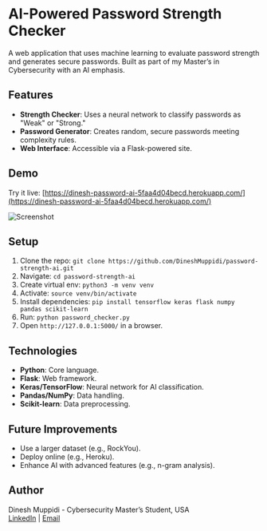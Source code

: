 # AI-Powered Password Strength Checker

A web application that uses machine learning to evaluate password strength and generates secure passwords. Built as part of my Master’s in Cybersecurity with an AI emphasis.

## Features
- **Strength Checker**: Uses a neural network to classify passwords as "Weak" or "Strong."
- **Password Generator**: Creates random, secure passwords meeting complexity rules.
- **Web Interface**: Accessible via a Flask-powered site.

## Demo
Try it live: [https://dinesh-password-ai-5faa4d04becd.herokuapp.com/](https://dinesh-password-ai-5faa4d04becd.herokuapp.com/)

![Screenshot](https://private-user-images.githubusercontent.com/131384357/424678318-ce29499b-e5b2-417d-b58f-3c9845c09652.png?jwt=eyJhbGciOiJIUzI1NiIsInR5cCI6IkpXVCJ9.eyJpc3MiOiJnaXRodWIuY29tIiwiYXVkIjoicmF3LmdpdGh1YnVzZXJjb250ZW50LmNvbSIsImtleSI6ImtleTUiLCJleHAiOjE3NDI0MTU3NjMsIm5iZiI6MTc0MjQxNTQ2MywicGF0aCI6Ii8xMzEzODQzNTcvNDI0Njc4MzE4LWNlMjk0OTliLWU1YjItNDE3ZC1iNThmLTNjOTg0NWMwOTY1Mi5wbmc_WC1BbXotQWxnb3JpdGhtPUFXUzQtSE1BQy1TSEEyNTYmWC1BbXotQ3JlZGVudGlhbD1BS0lBVkNPRFlMU0E1M1BRSzRaQSUyRjIwMjUwMzE5JTJGdXMtZWFzdC0xJTJGczMlMkZhd3M0X3JlcXVlc3QmWC1BbXotRGF0ZT0yMDI1MDMxOVQyMDE3NDNaJlgtQW16LUV4cGlyZXM9MzAwJlgtQW16LVNpZ25hdHVyZT1kMzM0ZjVjOTQyNWFlM2I2ZmQ5ZmU2MDcxZjhiY2Q3MGFlNjJhZGY2MzNkMDFmOTUzYWQ2Njg2YmMwOTNhZWRjJlgtQW16LVNpZ25lZEhlYWRlcnM9aG9zdCJ9.lwkRTBOHlT46pubsjmtUErqlCKk_Kh0MEiCaKt4ZF24)

## Setup
1. Clone the repo: `git clone https://github.com/DineshMuppidi/password-strength-ai.git`
2. Navigate: `cd password-strength-ai`
3. Create virtual env: `python3 -m venv venv`
4. Activate: `source venv/bin/activate`
5. Install dependencies: `pip install tensorflow keras flask numpy pandas scikit-learn`
6. Run: `python password_checker.py`
7. Open `http://127.0.0.1:5000/` in a browser.

## Technologies
- **Python**: Core language.
- **Flask**: Web framework.
- **Keras/TensorFlow**: Neural network for AI classification.
- **Pandas/NumPy**: Data handling.
- **Scikit-learn**: Data preprocessing.

## Future Improvements
- Use a larger dataset (e.g., RockYou).
- Deploy online (e.g., Heroku).
- Enhance AI with advanced features (e.g., n-gram analysis).

## Author
Dinesh Muppidi - Cybersecurity Master’s Student, USA  
[LinkedIn](https://linkedin.com/in/yourprofile) | [Email](mailto:your.email@example.com)
